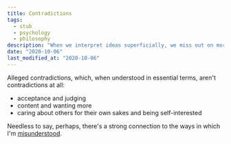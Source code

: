 ```yaml
---
title: Contradictions
tags:
  - stub
  - psychology
  - philosophy
description: "When we interpret ideas superficially, we miss out on more robust, nuanced, and useful ways of being."
date: "2020-10-06"
last_modified_at: "2020-10-06"
---
```


Alleged contradictions, which, when understood in essential terms, aren't contradictions at all:

* acceptance and judging
* content and wanting more
* caring about others for their own sakes and being self-interested

Needless to say, perhaps, there's a strong connection to the ways in which I'm [misunderstood](/misunderstood/).
